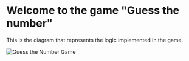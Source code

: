 # Welcome to the game "Guess the number"

This is the diagram that represents the logic implemented in the game.

![Guess the Number Game](https://user-images.githubusercontent.com/31806133/124392426-e5fd8100-dccb-11eb-8e97-6f4a90fbab29.png)
